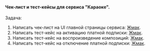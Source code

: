 #### Чек-лист и тест-кейсы для сервиса "Караоке".
Задача: 
1. Написать чек-лист на UI главной страницы сервиса: [Жмак](https://github.com/rsmvdeellc/test_cases/blob/main/Karaoke.tele2/ui_check_list.md).
2. Написать тест-кейс на активацию платной подписки: [Жмак](https://github.com/rsmvdeellc/test_cases/blob/main/Karaoke.tele2/ui_check_list.md).
3. Написать тест-кейс на воспроизведение композиций: [Жмак](https://github.com/rsmvdeellc/test_cases/blob/main/Karaoke.tele2/ui_check_list.md).
4. Написать тест-кейс на отключение платной подписки: [Жмак](https://github.com/rsmvdeellc/test_cases/blob/main/Karaoke.tele2/ui_check_list.md).  
